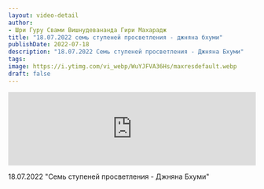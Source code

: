 ```yaml
---
layout: video-detail
author:
- Шри Гуру Свами Вишнудевананда Гири Махарадж
title: "18.07.2022 семь ступеней просветления - джняна бхуми"
publishDate: 2022-07-18
description: "18.07.2022 Семь ступеней просветления - Джняна Бхуми"
tags: 
image: https://i.ytimg.com/vi_webp/WuYJFVA36Hs/maxresdefault.webp
draft: false
---
```


<iframe width="100%" src="https://www.youtube.com/embed/WuYJFVA36Hs" frameborder="0" allowfullscreen=""></iframe> 

 18.07.2022 "Семь ступеней просветления - Джняна Бхуми"

  

 